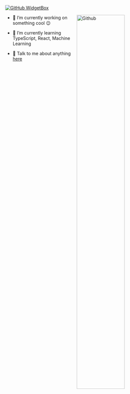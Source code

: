 <!-- <img src="header.png" align="left" alt="👋 Hi there! I'm Ngoc Nguyen (neeoon)" title="👋 Hi there! I'm Ngoc Nguyen (neeoon)"/> -->

[![GitHub WidgetBox](https://github-widgetbox.vercel.app/api/profile?username=nooeen&data=followers,repositories,stars,commits)](https://github.com/nooeen)

<!-- <p float="center">
   <img src="https://github-readme-stats.vercel.app/api?username=nooeen&show_icons=true&include_all_commits=true&include_all_commits=true&border_radius=30" width="400" />
   <img src="https://github-readme-stats.vercel.app/api/top-langs/?username=nooeen&layout=compact&border_radius=30" width="340" /> 
</p> -->

<img width="55%" style="padding-left: 15px;" align="right" alt="Github" src="https://raw.githubusercontent.com/onimur/.github/master/.resources/git-header.svg" />

- 🔭 I’m currently working on something cool 😉

- 🌱 I’m currently learning TypeScript, React, Machine Learning 

- 💬 Talk to me about anything [here](https://github.com/nooeen/nooeen/issues)



